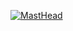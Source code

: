 [![MastHead](https://github.com/TechCea/Marketplacedb/blob/main/IMG/Picsart_23-06-19_20-56-57-353.jpg?raw=true)]()
